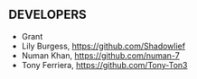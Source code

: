 ## DEVELOPERS

* Grant
* Lily Burgess, https://github.com/Shadowlief
* Numan Khan, https://github.com/numan-7
* Tony Ferriera, https://github.com/Tony-Ton3
